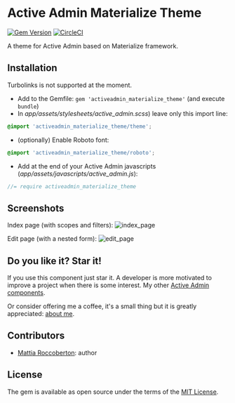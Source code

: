 # Active Admin Materialize Theme
[![Gem Version](https://badge.fury.io/rb/activeadmin_materialize_theme.svg)](https://badge.fury.io/rb/activeadmin_materialize_theme) [![CircleCI](https://circleci.com/gh/blocknotes/activeadmin_materialize_theme.svg?style=svg)](https://circleci.com/gh/blocknotes/activeadmin_materialize_theme)

A theme for Active Admin based on Materialize framework.

## Installation
Turbolinks is not supported at the moment.

- Add to the Gemfile: `gem 'activeadmin_materialize_theme'` (and execute `bundle`)
- In _app/assets/stylesheets/active_admin.scss_) leave only this import line:
```scss
@import 'activeadmin_materialize_theme/theme';
```
- (optionally) Enable Roboto font:
```scss
@import 'activeadmin_materialize_theme/roboto';
```
- Add at the end of your Active Admin javascripts (_app/assets/javascripts/active_admin.js_):
```js
//= require activeadmin_materialize_theme
```

## Screenshots
Index page (with scopes and filters):
![index_page](extra/screenshot.png)

Edit page (with a nested form):
![edit_page](extra/screenshot2.png)

## Do you like it? Star it!
If you use this component just star it. A developer is more motivated to improve a project when there is some interest. My other [Active Admin components](https://github.com/blocknotes?utf8=✓&tab=repositories&q=activeadmin&type=source).

Or consider offering me a coffee, it's a small thing but it is greatly appreciated: [about me](https://www.blocknot.es/about-me).

## Contributors
- [Mattia Roccoberton](http://blocknot.es): author

## License
The gem is available as open source under the terms of the [MIT License](https://opensource.org/licenses/MIT).
